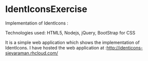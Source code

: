 # IdentIconsExercise
Implementation of IdentIcons :

Technologies used: HTML5, Nodejs, jQuery, BootStrap for CSS

It is a simple web application which shows the implementation of IdentIcons.
I have hosted the web application at :http://identicons-sjeyaraman.rhcloud.com/

